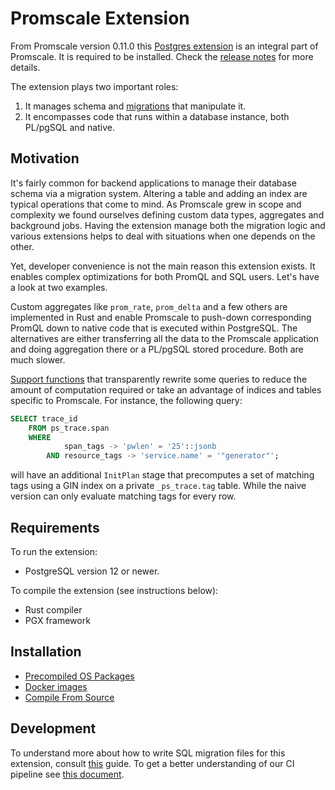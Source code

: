 # Promscale Extension

From Promscale version 0.11.0 this [Postgres extension](https://www.postgresql.org/docs/12/extend-extensions.html)
is an integral part of Promscale. It is required to be installed.
Check the [release notes](https://github.com/timescale/promscale/releases/)
for more details.

The extension plays two important roles: 
1. It manages schema and [migrations](migration/README.md) that manipulate it.
2. It encompasses code that runs within a database instance, both PL/pgSQL and native.

## Motivation

It's fairly common for backend applications to manage their database schema via a migration
system. Altering a table and adding an index are typical operations that come to mind.
As Promscale grew in scope and complexity we found ourselves defining custom data types,
aggregates and background jobs. Having the extension manage both the migration logic and
various extensions helps to deal with situations when one depends on the other.

Yet, developer convenience is not the main reason this extension exists. It enables complex
optimizations for both PromQL and SQL users. Let's have a look at two examples.

Custom aggregates like `prom_rate`, `prom_delta` and a few others are implemented in Rust
and enable Promscale to push-down corresponding PromQL down to native code that is executed
within PostgreSQL. The alternatives are either transferring all the data to the Promscale
application and doing aggregation there or a PL/pgSQL stored procedure. Both are much slower.

[Support functions](https://www.postgresql.org/docs/current/xfunc-optimization.html) that
transparently rewrite some queries to reduce the amount of computation required or take an
advantage of indices and tables specific to Promscale. For instance, the following query:

```SQL
SELECT trace_id
    FROM ps_trace.span
    WHERE
            span_tags -> 'pwlen' = '25'::jsonb
        AND resource_tags -> 'service.name' = '"generator"';
```

will have an additional `InitPlan` stage that precomputes a set of matching tags
using a GIN index on a private `_ps_trace.tag` table. While the naive version can 
only evaluate matching tags for every row.

## Requirements

To run the extension:

- PostgreSQL version 12 or newer.

To compile the extension (see instructions below):

- Rust compiler
- PGX framework

## Installation

- [Precompiled OS Packages](./INSTALL.md#precompiled-os-packages)
- [Docker images](./INSTALL.md#docker-images)
- [Compile From Source](./INSTALL.md#compile-from-source)

## Development

To understand more about how to write SQL migration files for this extension, consult [this](migration/README.md) guide.
To get a better understanding of our CI pipeline see [this document](.github/README.md).
